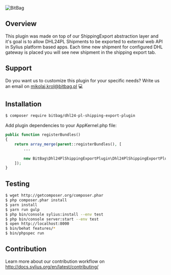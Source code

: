 ![BitBag](https://bitbag.pl/static/bitbag-logo.png)

## Overview

This plugin was made on top of our ShippingExport abstraction layer and it's goal is to allow DHL24PL Shipments to be exported to external web API in Sylius platform based apps. Each time new shipment for configured DHL gateway is placed you will see new shipment in the shipping export tab.

## Support

Do you want us to customize this plugin for your specific needs? Write us an email on mikolaj.krol@bitbag.pl 💻

## Installation

```bash
$ composer require bitbag/dhl24-pl-shipping-export-plugin

```
    
Add plugin dependencies to your AppKernel.php file:

```php
public function registerBundles()
{
    return array_merge(parent::registerBundles(), [
        ...
        
        new BitBag\Dhl24PlShippingExportPlugin\Dhl24PlShippingExportPlugin(),
    ]);
}
```

## Testing

```bash
$ wget http://getcomposer.org/composer.phar
$ php composer.phar install
$ yarn install
$ yarn run gulp
$ php bin/console sylius:install --env test
$ php bin/console server:start --env test
$ open http://localhost:8000
$ bin/behat features/*
$ bin/phpspec run
```
## Contribution

Learn more about our contribution workflow on http://docs.sylius.org/en/latest/contributing/
